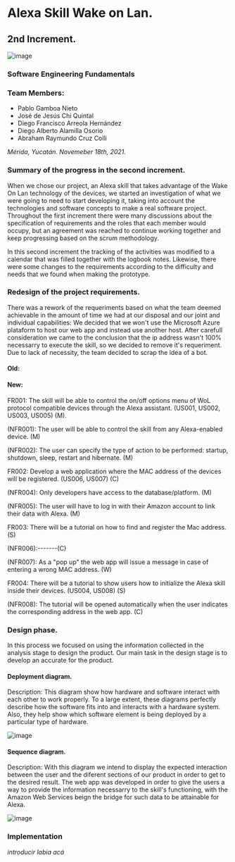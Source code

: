 # Alexa Skill Wake on Lan.

## 2nd Increment.

![image](https://i.imgur.com/SqLLo7gl.png)


### Software Engineering Fundamentals

### Team Members: 

* Pablo Gamboa Nieto
* José de Jesús Chi Quintal
* Diego Francisco Arreola Hernández
* Diego Alberto Alamilla Osorio
* Abraham Raymundo Cruz Colli


*Mérida, Yucatán. Novemeber 18th, 2021.*


### Summary of the progress in the second increment. 

When we chose our project, an Alexa skill that takes advantage of the Wake On Lan technology of the devices, we started an investigation of what we were going to need to start developing it, taking into account the technologies and software concepts to make a real software project.
Throughout the first increment there were many discussions about the specification of requirements and the roles that each member would occupy, but an agreement was reached to continue working together and keep progressing based on the scrum methodology.

In this second increment the tracking of the activities was modified to a calendar that was filled together with the logbook notes. Likewise, there were some changes to the requirements according to the difficulty and needs that we found when making the prototype.

### Redesign of the project requirements.

There was a rework of the requeriments based on what the team deemed achievable in the amount of time we had at our disposal and our joint and individual capabilities: We decided that we won't use the Microsoft Azure plataform to host our web app and instead use another host. After carefull consideration we came to the conclusion that the ip address wasn't 100% necessarry to execute the skill, so we decided to remove it's requeriment. Due to lack of necessity, the team decided to scrap the idea of a bot. 

#### Old:

#### New:

FR001: The skill will be able to control the on/off options menu of WoL protocol compatible devices through the Alexa assistant. (US001, US002, US003, US005) (M).

(NFR001): The user will be able to control the skill from any Alexa-enabled device. (M)

(NFR002): The user can specify the type of action to be performed: startup, shutdown, sleep, restart and hibernate. (M)

FR002: Develop a web application where the MAC address of the devices will be registered. (US006, US007) (C)

(NFR004): Only developers have access to the database/platform. (M)

(NFR005): The user will have to log in with their Amazon account to link their data with Alexa. (M)

FR003: There will be a tutorial on how to find and register the Mac address.(S)

(NFR006):-------(C)

(NFR007): As a "pop up" the web app will issue a message in case of entering a wrong MAC address. (W)

FR004: There will be a tutorial to show users how to initialize the Alexa skill inside their devices. (US004, US008) (S)

(NFR008): The tutorial will be opened automatically when the user indicates the corresponding address in the web app. (C)

### Design phase.

In this process we focused on using the information collected in the analysis stage to design the product. Our main task in the design stage is to develop an accurate for the product.

#### Deployment diagram.
Description: This diagram show how hardware and software interact with each other to work properly. To a large extent, these diagrams perfectly describe how the software fits into and interacts with a hardware system. Also, they help show which software element is being deployed by a particular type of hardware.


![image](https://i.imgur.com/IKyvIJ3.png)

#### Sequence diagram.
Description: With this diagram we intend to display the expected interaction between the user and the diferent sections of our product in order to get to the desired result.
The web app was developed in order to give the users a way to provide the information necessarry to the skill's functioning, with the Amazon Web Services beign the bridge for 
such data to be attainable for Alexa.




![image](https://i.imgur.com/fVA3fTc.png)

### Implementation

*introducir labia acá*
